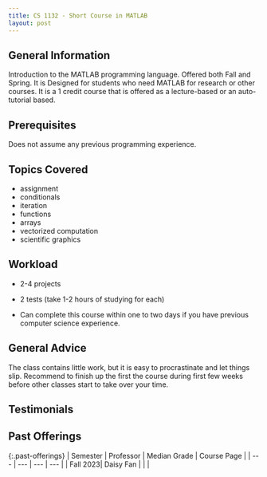 ```yaml
---
title: CS 1132 - Short Course in MATLAB
layout: post
---
```


<link rel="stylesheet" href="/main.css">

## General Information

 Introduction to the MATLAB programming language. Offered both Fall and Spring. It is Designed for students
 who need MATLAB for research or other courses. It is a 1 credit course that is offered as a lecture-based or 
 an auto-tutorial based.


## Prerequisites
Does not assume any previous programming experience.


## Topics Covered

  - assignment
  - conditionals
  - iteration
  - functions
  - arrays
  - vectorized computation
  - scientific graphics

## Workload
  - 2-4 projects
  - 2 tests (take 1-2 hours of studying for each)

 - Can complete this course within one to two days if you have previous computer science experience.


## General Advice

The class contains little work, but it is easy to procrastinate and let things slip. Recommend to finish up the first the course
during first few weeks before other classes start to take over your time.

## Testimonials



## Past Offerings

{:.past-offerings}
| Semester | Professor | Median Grade | Course Page |
| --- | --- | --- | --- |
| Fall 2023| Daisy Fan |  |  |
